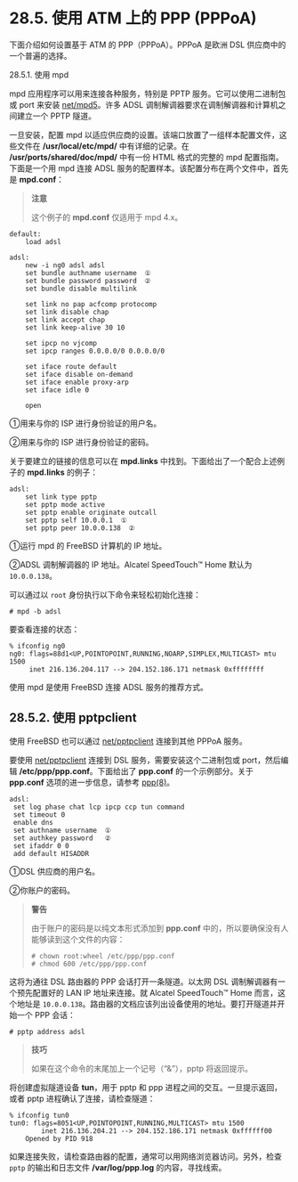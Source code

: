 # 28.5. 使用 ATM 上的 PPP (PPPoA)

下面介绍如何设置基于 ATM 的 PPP（PPPoA）。PPPoA 是欧洲 DSL 供应商中的一个普遍的选择。

28.5.1. 使用 mpd

mpd 应用程序可以用来连接各种服务，特别是 PPTP 服务。它可以使用二进制包或 port 来安装 [net/mpd5](https://cgit.freebsd.org/ports/tree/net/mpd5/pkg-descr)。许多 ADSL 调制解调器要求在调制解调器和计算机之间建立一个 PPTP 隧道。

一旦安装，配置 mpd 以适应供应商的设置。该端口放置了一组样本配置文件，这些文件在 **/usr/local/etc/mpd/** 中有详细的记录。在 **/usr/ports/shared/doc/mpd/** 中有一份 HTML 格式的完整的 mpd 配置指南。下面是一个用 mpd 连接 ADSL 服务的配置样本。该配置分布在两个文件中，首先是 **mpd.conf**：

>**注意**
>
>这个例子的 **mpd.conf** 仅适用于 mpd 4.x。

```
default:
    load adsl

adsl:
    new -i ng0 adsl adsl
    set bundle authname username  ①
    set bundle password password  ②
    set bundle disable multilink

    set link no pap acfcomp protocomp
    set link disable chap
    set link accept chap
    set link keep-alive 30 10

    set ipcp no vjcomp
    set ipcp ranges 0.0.0.0/0 0.0.0.0/0

    set iface route default
    set iface disable on-demand
    set iface enable proxy-arp
    set iface idle 0

    open
```
①用来与你的 ISP 进行身份验证的用户名。

②用来与你的 ISP 进行身份验证的密码。

关于要建立的链接的信息可以在 **mpd.links** 中找到。下面给出了一个配合上述例子的 **mpd.links** 的例子：

```
adsl:
    set link type pptp
    set pptp mode active
    set pptp enable originate outcall
    set pptp self 10.0.0.1  ①
    set pptp peer 10.0.0.138  ② 
```

①运行 mpd 的 FreeBSD 计算机的 IP 地址。

②ADSL 调制解调器的 IP 地址。Alcatel SpeedTouch™ Home 默认为 `10.0.0.138`。

可以通过以 `root` 身份执行以下命令来轻松初始化连接：

```
# mpd -b adsl
```

要查看连接的状态：

```
% ifconfig ng0
ng0: flags=88d1<UP,POINTOPOINT,RUNNING,NOARP,SIMPLEX,MULTICAST> mtu 1500
     inet 216.136.204.117 --> 204.152.186.171 netmask 0xffffffff
```

使用 mpd 是使用 FreeBSD 连接 ADSL 服务的推荐方式。

## 28.5.2. 使用 pptpclient

使用 FreeBSD 也可以通过 [net/pptpclient](https://cgit.freebsd.org/ports/tree/net/pptpclient/pkg-descr) 连接到其他 PPPoA 服务。

要使用 [net/pptpclient](https://cgit.freebsd.org/ports/tree/net/pptpclient/pkg-descr) 连接到 DSL 服务，需要安装这个二进制包或 port，然后编辑 **/etc/ppp/ppp.conf**。下面给出了 **ppp.conf** 的一个示例部分。关于 **ppp.conf** 选项的进一步信息，请参考 [ppp(8)](https://www.freebsd.org/cgi/man.cgi?query=ppp&sektion=8&format=html)。

```
adsl:
 set log phase chat lcp ipcp ccp tun command
 set timeout 0
 enable dns
 set authname username  ①
 set authkey password   ②
 set ifaddr 0 0
 add default HISADDR
```
①DSL 供应商的用户名。

②你账户的密码。

>**警告**
>
>由于账户的密码是以纯文本形式添加到 **ppp.conf** 中的，所以要确保没有人能够读到这个文件的内容：
>
>```
># chown root:wheel /etc/ppp/ppp.conf
># chmod 600 /etc/ppp/ppp.conf
>```

这将为通往 DSL 路由器的 PPP 会话打开一条隧道。以太网 DSL 调制解调器有一个预先配置好的 LAN IP 地址来连接。就 Alcatel SpeedTouch™ Home 而言，这个地址是 `10.0.0.138`。路由器的文档应该列出设备使用的地址。要打开隧道并开始一个 PPP 会话：

```
# pptp address adsl
```

>**技巧**
>
>如果在这个命令的末尾加上一个记号（“&”），pptp 将返回提示。

将创建虚拟隧道设备 **tun**，用于 pptp 和 ppp 进程之间的交互。一旦提示返回，或者 pptp 进程确认了连接，请检查隧道：

```
% ifconfig tun0
tun0: flags=8051<UP,POINTOPOINT,RUNNING,MULTICAST> mtu 1500
        inet 216.136.204.21 --> 204.152.186.171 netmask 0xffffff00
	Opened by PID 918
```

如果连接失败，请检查路由器的配置，通常可以用网络浏览器访问。另外，检查 `pptp` 的输出和日志文件 **/var/log/ppp.log** 的内容，寻找线索。
